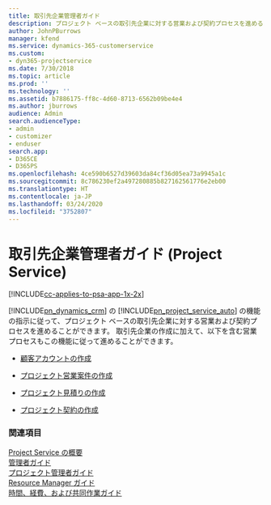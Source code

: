 ```yaml
---
title: 取引先企業管理者ガイド
description: プロジェクト ベースの取引先企業に対する営業および契約プロセスを進める Project Service の取引先企業管理者のガイド
author: JohnPBurrows
manager: kfend
ms.service: dynamics-365-customerservice
ms.custom:
- dyn365-projectservice
ms.date: 7/30/2018
ms.topic: article
ms.prod: ''
ms.technology: ''
ms.assetid: b7886175-ff8c-4d60-8713-6562b09be4e4
ms.author: jburrows
audience: Admin
search.audienceType:
- admin
- customizer
- enduser
search.app:
- D365CE
- D365PS
ms.openlocfilehash: 4ce590b6527d39603da84cf36d05ea73a9945a1c
ms.sourcegitcommit: 8c786230ef2a497280885b827162561776e2eb00
ms.translationtype: HT
ms.contentlocale: ja-JP
ms.lasthandoff: 03/24/2020
ms.locfileid: "3752807"
---
```

# <a name="account-manager-guide-project-service"></a>取引先企業管理者ガイド (Project Service)

[!INCLUDE[cc-applies-to-psa-app-1x-2x](../includes/cc-applies-to-psa-app-1x-2x.md)]

[!INCLUDE[pn_dynamics_crm](../includes/pn-dynamics-crm.md)] の [!INCLUDE[pn_project_service_auto](../includes/pn-project-service-auto.md)] の機能の指示に従って、プロジェクト ベースの取引先企業に対する営業および契約プロセスを進めることができます。 取引先企業の作成に加えて、以下を含む営業プロセスもこの機能に従って進めることができます。  
  
-   [顧客アカウントの作成](../project-service/create-customer-account.md)  
  
-   [プロジェクト営業案件の作成](../project-service/create-project-opportunity.md)  
  
-   [プロジェクト見積りの作成](../project-service/create-project-quote.md)  
  
-   [プロジェクト契約の作成](../project-service/create-project-contract.md)  
  
  
### <a name="see-also"></a>関連項目  
 [Project Service の概要](../project-service/overview.md)   
 [管理者ガイド](../project-service/admin-guide.md)   
 [プロジェクト管理者ガイド](../project-service/project-manager-guide.md)   
 [Resource Manager ガイド](../project-service/resource-manager-guide.md)   
 [時間、経費、および共同作業ガイド](../project-service/time-expense-collaboration-guide.md)
